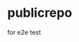 # publicrepo
for e2e test
































































































































































































































































































































